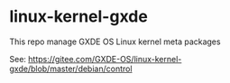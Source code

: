 # linux-kernel-gxde

This repo manage GXDE OS Linux kernel meta packages

See: https://gitee.com/GXDE-OS/linux-kernel-gxde/blob/master/debian/control